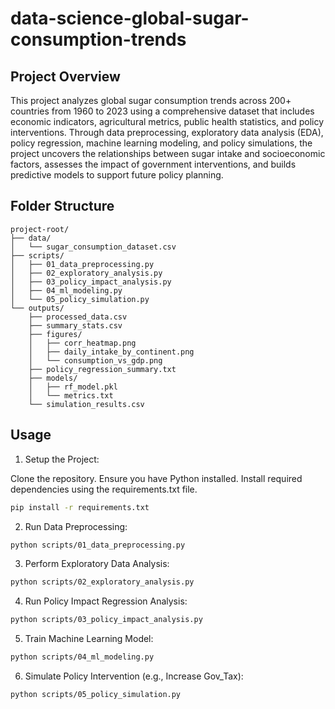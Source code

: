 # data-science-global-sugar-consumption-trends

## Project Overview
This project analyzes global sugar consumption trends across 200+ countries from 1960 to 2023 using a comprehensive dataset that includes economic indicators, agricultural metrics, public health statistics, and policy interventions. Through data preprocessing, exploratory data analysis (EDA), policy regression, machine learning modeling, and policy simulations, the project uncovers the relationships between sugar intake and socioeconomic factors, assesses the impact of government interventions, and builds predictive models to support future policy planning.

## Folder Structure
```
project-root/
├── data/
│   └── sugar_consumption_dataset.csv
├── scripts/
│   ├── 01_data_preprocessing.py
│   ├── 02_exploratory_analysis.py
│   ├── 03_policy_impact_analysis.py
│   ├── 04_ml_modeling.py
│   └── 05_policy_simulation.py
└── outputs/
    ├── processed_data.csv
    ├── summary_stats.csv
    ├── figures/
    │   ├── corr_heatmap.png
    │   ├── daily_intake_by_continent.png
    │   └── consumption_vs_gdp.png
    ├── policy_regression_summary.txt
    ├── models/
    │   ├── rf_model.pkl
    │   └── metrics.txt
    └── simulation_results.csv
```

## Usage
1. Setup the Project:

Clone the repository.
Ensure you have Python installed.
Install required dependencies using the requirements.txt file.
```bash
pip install -r requirements.txt
```

2. Run Data Preprocessing:
```bash
python scripts/01_data_preprocessing.py
```

3. Perform Exploratory Data Analysis:
```bash
python scripts/02_exploratory_analysis.py
```

4. Run Policy Impact Regression Analysis:
```bash
python scripts/03_policy_impact_analysis.py
```

5. Train Machine Learning Model:
```bash
python scripts/04_ml_modeling.py
```

6. Simulate Policy Intervention (e.g., Increase Gov_Tax):
```bash
python scripts/05_policy_simulation.py
```

